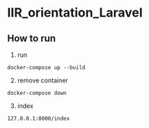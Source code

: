 # IIR_orientation_Laravel
## How to run
1. run
```
docker-compose up --build
```
2. remove container
```
docker-compose down
```
3. index
```
127.0.0.1:8000/index
```
